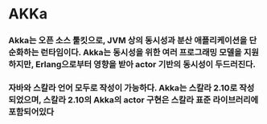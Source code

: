 # AKKa
### Akka는 오픈 소스 툴킷으로, JVM 상의 동시성과 분산 애플리케이션을 단순화하는 런타임이다. Akka는 동시성을 위한 여러 프로그래밍 모델을 지원하지만, Erlang으로부터 영향을 받아 actor 기반의 동시성이 두드러진다.
### 자바와 스칼라 언어 모두로 작성이 가능하다. Akka는 스칼라 2.10로 작성되었으며, 스칼라 2.10의 Akka의 actor 구현은 스칼라 표준 라이브러리에 포함되어있다
